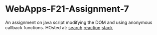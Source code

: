 # WebApps-F21-Assignment-7
An assignment on java script modifying the DOM and using anonymous callback functions.
HOsted at:
[search](https://44-563-webapps-f21.github.io/webapps-f21-assignment-7-Sbennett99/search.html)
[reaction](https://44-563-webapps-f21.github.io/webapps-f21-assignment-7-Sbennett99/reaction.html)
[stack](https://44-563-webapps-f21.github.io/webapps-f21-assignment-7-Sbennett99/stack.html)
